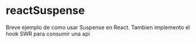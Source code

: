 # reactSuspense
Breve ejemplo de como usar Suspense en React. Tambien implemento el hook SWR para consumir una api
